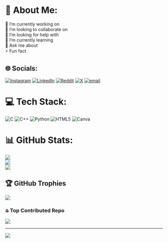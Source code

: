 # 💫 About Me:
🔭 I’m currently working on<br>👯 I’m looking to collaborate on<br>🤝 I’m looking for help with<br>🌱 I’m currently learning<br>💬 Ask me about<br>⚡ Fun fact


## 🌐 Socials:
[![Instagram](https://img.shields.io/badge/Instagram-%23E4405F.svg?logo=Instagram&logoColor=white)](https://instagram.com/its.nishant.10) [![LinkedIn](https://img.shields.io/badge/LinkedIn-%230077B5.svg?logo=linkedin&logoColor=white)](https://linkedin.com/in/nishantnahar2006) [![Reddit](https://img.shields.io/badge/Reddit-%23FF4500.svg?logo=Reddit&logoColor=white)](https://reddit.com/user/Nishant_6131) [![X](https://img.shields.io/badge/X-black.svg?logo=X&logoColor=white)](https://x.com/yours_nishant) [![email](https://img.shields.io/badge/Email-D14836?logo=gmail&logoColor=white)](mailto:nishantnahar2006@gmail.com) 

# 💻 Tech Stack:
![C](https://img.shields.io/badge/c-%2300599C.svg?style=for-the-badge&logo=c&logoColor=white) ![C++](https://img.shields.io/badge/c++-%2300599C.svg?style=for-the-badge&logo=c%2B%2B&logoColor=white) ![Python](https://img.shields.io/badge/python-3670A0?style=for-the-badge&logo=python&logoColor=ffdd54) ![HTML5](https://img.shields.io/badge/html5-%23E34F26.svg?style=for-the-badge&logo=html5&logoColor=white) ![Canva](https://img.shields.io/badge/Canva-%2300C4CC.svg?style=for-the-badge&logo=Canva&logoColor=white)
# 📊 GitHub Stats:
![](https://github-readme-stats.vercel.app/api?username=Its-Nishant-10&theme=transparent&hide_border=false&include_all_commits=true&count_private=false)<br/>
![](https://nirzak-streak-stats.vercel.app/?user=Its-Nishant-10&theme=transparent&hide_border=false)<br/>
![](https://github-readme-stats.vercel.app/api/top-langs/?username=Its-Nishant-10&theme=transparent&hide_border=false&include_all_commits=true&count_private=false&layout=compact)

## 🏆 GitHub Trophies
![](https://github-profile-trophy.vercel.app/?username=Its-Nishant-10&theme=default_repocard&no-frame=true&no-bg=true&margin-w=4)

### 🔝 Top Contributed Repo
![](https://github-contributor-stats.vercel.app/api?username=Its-Nishant-10&limit=5&theme=catppuccin_latte&combine_all_yearly_contributions=true)

---
[![](https://visitcount.itsvg.in/api?id=Its-Nishant-10&icon=4&color=1)](https://visitcount.itsvg.in)

<!-- Proudly created with GPRM ( https://gprm.itsvg.in ) -->
